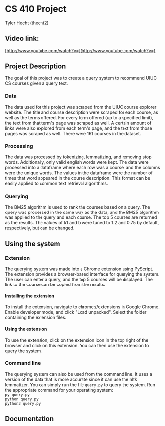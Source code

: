 # CS 410 Project
Tyler Hecht (thecht2)

## Video link:

[http://www.youtube.com/watch?v=](http://www.youtube.com/watch?v=)

## Project Description

The goal of this project was to create a query system to recommend UIUC CS courses given a query text.

### Data

The data used for this project was scraped from the UIUC course explorer website. The title and course description were scraped for each course, as well as the terms offered. For every term offered (up to a specified limit), the text from that term's page was scraped as well. A certain amount of links were also explored from each term's page, and the text from those pages was scraped as well. There were 161 courses in the dataset.

### Processing

The data was processed by tokenizing, lemmatizing, and removing stop words. Additionally, only valid english words were kept. The data were processed into a dataframe where each row was a course, and the columns were the unique words. The values in the dataframe were the number of times that word appeared in the course description. This format can be easily applied to common text retrieval algorithms.

### Querying

The BM25 algorithm is used to rank the courses based on a query. The query was processed in the same way as the data, and the BM25 algorithm was applied to the query and each course. The top 5 courses are returned as the results. The values of k1 and b were tuned to 1.2 and 0.75 by default, respectively, but can be changed.

## Using the system

### Extension

The querying system was made into a Chrome extension using PyScript. The extension provides a browser-based interface for querying the system. The user can enter a query, and the top 5 courses will be displayed. The link to the course can be copied from the results.

#### Installing the extension

To install the extension, navigate to chrome://extensions in Google Chrome. Enable developer mode, and click "Load unpacked". Select the folder containing the extension files.

#### Using the extension

To use the extension, click on the extension icon in the top right of the browser and click on this extension. You can then use the extension to query the system.

### Command line

The querying system can also be used from the command line. It uses a version of the data that is more accurate since it can use the nltk lemmatizer. You can simply run the file `query.py` to query the system. Run the appropriate command for your operating system:\
`py query.py`\
`python query.py`\
`python3 query.py`

## Documentation

